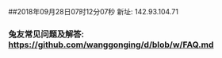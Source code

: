 ##2018年09月28日07时12分07秒 新址: 142.93.104.71
### 兔友常见问题及解答: https://github.com/wanggonging/d/blob/w/FAQ.md

